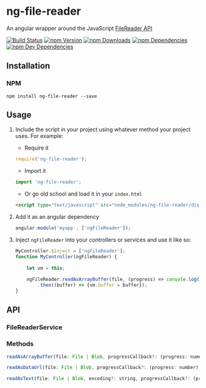 # ng-file-reader
An angular wrapper around the JavaScript [FileReader API](https://developer.mozilla.org/en/docs/Web/API/FileReader)

[![Build Status](https://travis-ci.org/Choc13/ng-file-reader.svg?branch=master)](https://travis-ci.org/Choc13/ng-file-reader)
[![npm Version](https://badge.fury.io/js/ng-file-reader.svg)](https://badge.fury.io/js/ng-file-reader)
[![npm Downloads](https://img.shields.io/npm/dm/badges.svg)](https://npmjs.org/package/badges)
[![npm Dependencies](https://img.shields.io/david/bevry/badges.svg)](https://david-dm.org/bevry/badges)
[![npm Dev Dependencies](https://img.shields.io/david/dev/bevry/badges.svg)](https://david-dm.org/bevry/badges#info=devDependencies)

## Installation

### NPM
`npm install ng-file-reader --save`

## Usage
1. Include the script in your project using whatever method your project uses. For example:

    * Require it
    ```js
    require('ng-file-reader');
    ```

    * Import it
    ```ts
    import 'ng-file-reader';
    ```

    * Or go old school and load it in your `index.html`
    ```html
    <script type="text/javascript" src="node_modules/ng-file-reader/dist/ng-file-reader.min.js"></script>
    ```

2. Add it as an angular dependency

    ```js
    angular.module('myapp', ['ngFileReader']);
    ```

3. Inject `ngFileReader` into your controllers or services and use it like so:

    ```js
    MyController.$inject = ['ngFileReader'];
    function MyController(ngFileReader) {
        
        let vm = this;
        
        ngFileReader.readAsArrayBuffer(file, (progress) => console.log(`${progress}% complete`))
            .then((buffer) => {vm.buffer = buffer});
    }
    ```

## API
### FileReaderService

### Methods

```js
readAsArrayBuffer(file: File | Blob, progressCallback?: (progress: numer) => void): ng.IPromise<ArrayBuffer>
```

```js
readAsDataUrl(file: File | Blob, progressCallback?: (progress: number) => void): ng.IPromise<string>
```

```js
readAsText(file: File | Blob, encoding?: string, progressCallback?: (progress: number) => void): ng.IPromise<string>
```
